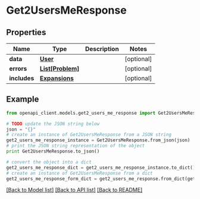 # Get2UsersMeResponse


## Properties
Name | Type | Description | Notes
------------ | ------------- | ------------- | -------------
**data** | [**User**](User.md) |  | [optional] 
**errors** | [**List[Problem]**](Problem.md) |  | [optional] 
**includes** | [**Expansions**](Expansions.md) |  | [optional] 

## Example

```python
from openapi_client.models.get2_users_me_response import Get2UsersMeResponse

# TODO update the JSON string below
json = "{}"
# create an instance of Get2UsersMeResponse from a JSON string
get2_users_me_response_instance = Get2UsersMeResponse.from_json(json)
# print the JSON string representation of the object
print Get2UsersMeResponse.to_json()

# convert the object into a dict
get2_users_me_response_dict = get2_users_me_response_instance.to_dict()
# create an instance of Get2UsersMeResponse from a dict
get2_users_me_response_form_dict = get2_users_me_response.from_dict(get2_users_me_response_dict)
```
[[Back to Model list]](../README.md#documentation-for-models) [[Back to API list]](../README.md#documentation-for-api-endpoints) [[Back to README]](../README.md)


